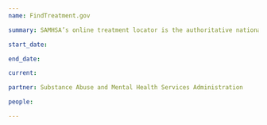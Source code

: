 ```yaml
---
name: FindTreatment.gov

summary: SAMHSA’s online treatment locator is the authoritative national resource for treatment provider information. 

start_date:

end_date:

current:

partner: Substance Abuse and Mental Health Services Administration

people:

---
```

